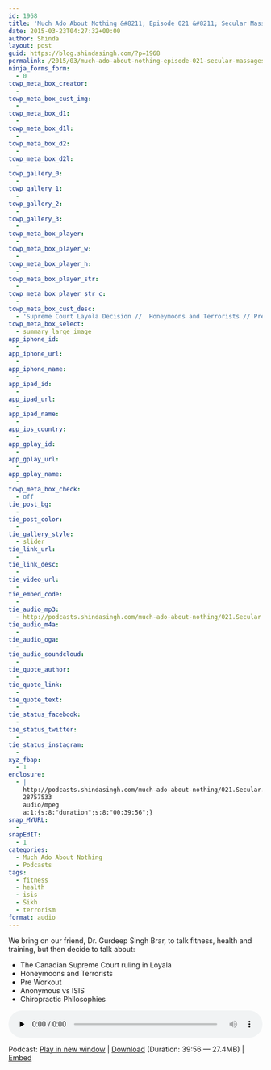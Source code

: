 ```yaml
---
id: 1968
title: 'Much Ado About Nothing &#8211; Episode 021 &#8211; Secular Massages'
date: 2015-03-23T04:27:32+00:00
author: Shinda
layout: post
guid: https://blog.shindasingh.com/?p=1968
permalink: /2015/03/much-ado-about-nothing-episode-021-secular-massages/
ninja_forms_form:
  - 0
tcwp_meta_box_creator:
  - 
tcwp_meta_box_cust_img:
  - 
tcwp_meta_box_d1:
  - 
tcwp_meta_box_d1l:
  - 
tcwp_meta_box_d2:
  - 
tcwp_meta_box_d2l:
  - 
tcwp_gallery_0:
  - 
tcwp_gallery_1:
  - 
tcwp_gallery_2:
  - 
tcwp_gallery_3:
  - 
tcwp_meta_box_player:
  - 
tcwp_meta_box_player_w:
  - 
tcwp_meta_box_player_h:
  - 
tcwp_meta_box_player_str:
  - 
tcwp_meta_box_player_str_c:
  - 
tcwp_meta_box_cust_desc:
  - 'Supreme Court Layola Decision //  Honeymoons and Terrorists // Pre Workout // Anonymous vs ISIS // Chiropractic Lowdowns'
tcwp_meta_box_select:
  - summary_large_image
app_iphone_id:
  - 
app_iphone_url:
  - 
app_iphone_name:
  - 
app_ipad_id:
  - 
app_ipad_url:
  - 
app_ipad_name:
  - 
app_ios_country:
  - 
app_gplay_id:
  - 
app_gplay_url:
  - 
app_gplay_name:
  - 
tcwp_meta_box_check:
  - off
tie_post_bg:
  - 
tie_post_color:
  - 
tie_gallery_style:
  - slider
tie_link_url:
  - 
tie_link_desc:
  - 
tie_video_url:
  - 
tie_embed_code:
  - 
tie_audio_mp3:
  - http://podcasts.shindasingh.com/much-ado-about-nothing/021.Secular.Massages.mp3
tie_audio_m4a:
  - 
tie_audio_oga:
  - 
tie_audio_soundcloud:
  - 
tie_quote_author:
  - 
tie_quote_link:
  - 
tie_quote_text:
  - 
tie_status_facebook:
  - 
tie_status_twitter:
  - 
tie_status_instagram:
  - 
xyz_fbap:
  - 1
enclosure:
  - |
    http://podcasts.shindasingh.com/much-ado-about-nothing/021.Secular.Massages.mp3
    28757533
    audio/mpeg
    a:1:{s:8:"duration";s:8:"00:39:56";}
snap_MYURL:
  - 
snapEdIT:
  - 1
categories:
  - Much Ado About Nothing
  - Podcasts
tags:
  - fitness
  - health
  - isis
  - Sikh
  - terrorism
format: audio
---
```

We bring on our friend, Dr. Gurdeep Singh Brar, to talk fitness, health and training, but then decide to talk about:

  * The Canadian Supreme Court ruling in Loyala
  * Honeymoons and Terrorists
  * Pre Workout
  * Anonymous vs ISIS
  * Chiropractic Philosophies

<div class="powerpress_player" id="powerpress_player_5651">
  <audio class="wp-audio-shortcode" id="audio-1968-23" preload="none" style="width: 100%;" controls="controls"><source type="audio/mpeg" src="http://podcasts.shindasingh.com/much-ado-about-nothing/021.Secular.Massages.mp3?_=23" /></audio>
</div>

<p class="powerpress_links powerpress_links_mp3">
  Podcast: <a href="http://podcasts.shindasingh.com/much-ado-about-nothing/021.Secular.Massages.mp3" class="powerpress_link_pinw" target="_blank" title="Play in new window" onclick="return powerpress_pinw('http://blog.shindasingh.com/?powerpress_pinw=1968-podcast');" rel="nofollow">Play in new window</a> | <a href="http://podcasts.shindasingh.com/much-ado-about-nothing/021.Secular.Massages.mp3" class="powerpress_link_d" title="Download" rel="nofollow" download="021.Secular.Massages.mp3">Download</a> (Duration: 39:56 &#8212; 27.4MB) | <a href="#" class="powerpress_link_e" title="Embed" onclick="return powerpress_show_embed('1968-podcast');" rel="nofollow">Embed</a>
</p>

<p class="powerpress_embed_box" id="powerpress_embed_1968-podcast" style="display: none;">
  <input id="powerpress_embed_1968-podcast_t" type="text" value="<iframe width=&quot;320&quot; height=&quot;30&quot; src=&quot;http://blog.shindasingh.com/?powerpress_embed=1968-podcast&amp;powerpress_player=mediaelement-audio&quot; frameborder=&quot;0&quot; scrolling=&quot;no&quot;></iframe>" onclick="javascript: this.select();" onfocus="javascript: this.select();" style="width: 70%;" readOnly />
</p>

<!--powerpress_player-->